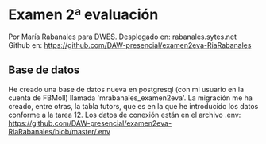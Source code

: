 # Examen 2ª evaluación

Por María Rabanales para DWES.
Desplegado en: rabanales.sytes.net 
Github en: https://github.com/DAW-presencial/examen2eva-RiaRabanales

## Base de datos
He creado una base de datos nueva en postgresql (con mi usuario en la cuenta de FBMoll) llamada 'mrabanales_examen2eva'. 
La migración me ha creado, entre otras, la tabla tutors, que es en la que he introducido los datos conforme a la tarea 12.
Los datos de conexión están en el archivo .env: https://github.com/DAW-presencial/examen2eva-RiaRabanales/blob/master/.env
